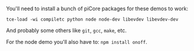 You'll need to install a bunch of piCore packages for these demos to work:

	tce-load -wi compiletc python node node-dev libevdev libevdev-dev

And probably some others like `git`, `gcc`, `make`, etc.

For the node demo you'll also have to: `npm install onoff`.

